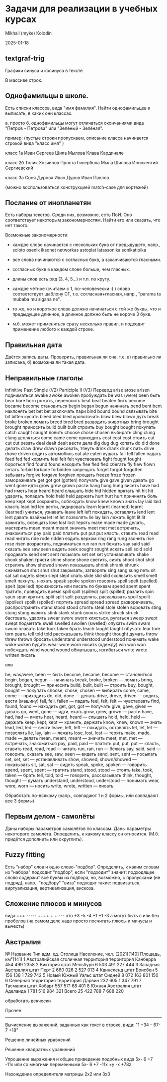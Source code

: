 Задачи для реализации в учебных курсах
======================================

Mikhail (myke) Kolodin

2025-01-18

textgraf-trig
--------------------------------------

Графики синуса и косинуса в тексте

В массиве строк.


Однофамильцы в школе.
---------------------------------------

Есть списки классов, вида "имя фамилия".
Найти однофамильцев и выписать, в каких они классах.

а. просто
б. однофамильцы могут отличаться окончаниями вида "Петров - Петрова" или "Зелёный - Зелёная".

пример:
(пустые строки пропускаем,
описание класса начинается строкой вида 
    "класс имя"
)

класс 1а
Иван Сергеев
Шила Мылова
Клава Кардинале

класс 2б
Толик Хозяинов
Проста Гипербола
Мыла Шилова
Иннокентий Сергиевский

класс 3а
Соня Дурова
Иван Дуров
Иван Павлов

(можно воспользоваться конструкцией match-case для кортежей)


Послание от инопланетян
-----------------------------------

Есть наборы текстов.
Среди них, возможно, есть ПоИ.
Оно соответствует некоторым закономерностям.
Найти его или сказать, что нет такого.

Возможные закономерности:

- каждое слово начинается с нескольких букв от предыдущего,
напр.,
soloto osenik iksonet networkas astoplat latassonika sonikatipika

- все слова начинаются с согласных букв, а заканчиваются гласными.

- согласных букв в каждом слове больше, чем гласных.

- длины слов есть ряд (3, 4, 5...) и т.п. по кругу.

- каждое чётное (считаем с 1, по-человечески :) ) слово
соответствует шаблону СГ, т.е. согласная+гласная,
напр.,
"parama ta mubaba mu sigana ne".

- то же, но и короткое слово должно начинаться с той же буквы,
что  и предыдущее длинное,
а длинное должно быть не короче 3 букв.

+ м.б. может применяться сразу несколько правил,
и подходит применение любого к каждой строке.


Правильная дата
-----------------------------------------

Даётся запись даты.
Проверить, правильная ли она,
т.е. 
а) правильно ли записана,
б) возможна ли такая дата.


Неправильные глаголы
--------------------------

Infinitive	Past Simple (V2)	Participle II (V3)	Перевод
arise	arose	arisen	подниматься
awake	awoke	awoken	пробуждать
be	was (were)	been	быть
bear	bore	born	рожать, переносить
beat	beat	beaten	бить
become	became	become	становиться
begin	began	begun	начинать
bend	bent	bent	наклонять
bet	bet	bet	заключать пари
bind	bound	bound	связывать
bite	bit	bitten	кусать
bleed	bled	bled	кровоточить
blow	blew	blown	дуть
break	broke	broken	ломать
breed	bred	bred	разводить животных
bring	brought	brought	приносить
build	built	built	строить
buy	bought	bought	покупать
catch	caught	caught	ловить
choose	chose	chosen	выбирать
cling	clung	clung	цепляться
come	came	come	приходить
cost	cost	cost	стоить
cut	cut	cut	резать
deal	dealt	dealt	вести дела
dig	dug	dug	копать
do	did	done	делать
draw	drew	drawn	рисовать, тянуть
drink	drank	drunk	пить
drive	drove	driven	водить автомобиль
eat	ate	eaten	кушать
fall	fell	fallen	падать
feed	fed	fed	кормить
feel	felt	felt	чувствовать
fight	fought	fought	бороться
find	found	found	находить
flee	fled	fled	сбегать
fly	flew	flown	летать
forbid	forbade	forbidden	запрещать
forget	forgot	forgotten	забывать
forgive	forgave	forgiven	прощать
freeze	froze	frozen	замораживать
get	got	got (gotten)	получать
give	gave	given	давать
go	went	gone	идти
grow	grew	grown	расти
hang	hung	hung	висеть
have	had	had	иметь
hear	heard	heard	слышать
hide	hid	hidden	прятать
hit	hit	hit	ударять, попадать
hold	held	held	держать
hurt	hurt	hurt	причинять боль
keep	kept	kept	сохранять, соблюдать
know	knew	known	знать
lay	laid	laid	класть
lead	led	led	вести, лидировать
learn	learnt (learned)	learnt (learned)	учиться, узнавать
leave	left	left	покидать, оставлять
lend	lent	lent	давать взаймы
let	let	let	позволять
lie	lay	lain	лежать
light	lit	lit	зажигать, освещать
lose	lost	lost	терять
make	made	made	делать, мастерить
mean	meant	meant	значить
meet	met	met	встречать, знакомиться
pay	paid	paid	платить
put	put	put	класть, ставить
read	read	read	читать
ride	rode	ridden	ездить верхом
ring	rang	rung	звонить
rise	rose	risen	возрастать, подниматься
run	ran	run	бежать
say	said	said	сказать
see	saw	seen	видеть
seek	sought	sought	искать
sell	sold	sold	продавать
send	sent	sent	посылать
set	set	set	устанавливать
shake	shook	shaken	трясти
shine	shone	shone	светить, сиять
shoot	shot	shot	стрелять
show	showed	shown	показывать
shrink	shrank	shrunk	сжиматься
shut	shut	shut	закрывать, затворять
sing	sang	sung	петь
sit	sat	sat	сидеть
sleep	slept	slept	спать
slide	slid	slid	скользить
smell	smelt	smelt	пахнуть, нюхать
speak	spoke	spoken	говорить
spell	spelt (spelled)	spelt (spelled)	произносить или писать по буквам
spend	spent	spent	тратить, проводить время
spill	spilt (spilled)	spilt (spilled)	разлить
spin	spun	spun	крутить
split	split	split	разделять, раскалывать
spoil	spoilt (spoiled)	spoilt (spoiled)	портить
spread	spread	spread	разворачивать, распространять
stand	stood	stood	стоять
steal	stole	stolen	воровать
sting	stung	stung	жалить
stink	stank	stunk	вонять
strike	struck	struck	бастовать, ударять
swear	swore	sworn	клясться, ругаться
sweep	swept	swept	подметать
swell	swelled	swollen (swelled)	опухать
swim	swam	swum	плавать
take	took	taken	брать
teach	taught	taught	обучать
tear	tore	torn	рвать
tell	told	told	рассказывать
think	thought	thought	думать
throw	threw	thrown	бросать
understand	understood	understood	понимать
wake	woke	woken	будить
wear	wore	worn	носить (одежду)
win	won	won	побеждать
wind	wound	wound	обматывать, изгибаться
write	wrote	written	писать

или

be, was/were, been — быть
become, became, become — становиться
begin, began, begun — начинать
break, broke, broken — ломать
bring, brought, brought — приносить
build, built, built — строить
buy, bought, bought — покупать
choose, chose, chosen — выбирать
come, came, come — приходить
do, did, done — делать
drive, drove, driven — водить, вести (машину)
fall, fell, fallen — падать
feel, felt, felt — чувствовать
find, found, found — находить
get, got, got — получать
give, gave, given — давать
go, went, gone — идти, ехать
grow, grew, grown — расти
have, had, had — иметь
hear, heard, heard — слышать
hold, held, held — держать
keep, kept, kept — хранить, держать
know, knew, known — знать
lead, led, led — вести
leave, left, left — покидать, оставлять
let, let, let — позволять
lie, lay, lain — лежать
lose, lost, lost — терять
make, made, made — делать
mean, meant, meant — значить
meet, met, met — встречать, знакомиться
pay, paid, paid — платить
put, put, put — класть, ставить
read, read, read — читать
run, ran, run — бежать
say, said, said — говорить, сказать
see, saw, seen — видеть
send, sent, sent — посылать
set, set, set — устанавливать
show, showed, shown/showed — показывать
sit, sat, sat — сидеть
speak, spoke, spoken — говорить
spend, spent, spent — тратить
stand, stood, stood — стоять
take, took, taken — брать
tell, told, told — говорить, рассказывать
think, thought, thought — думать
understand, understood, understood — понимать
wear, wore, worn — носить
write, wrote, written — писать

Обработать по-всякому
(напр.,
совпадают 1 и 2 формы,
или совпадают все 3 формы)


Первым делом - самолёты
------------------------------------

Даны наборы параметров самолётов по классам.
Даны параметры некоторого самолёта.
Определить, к какому классу он относится.
(М.б. придётся дополнить или округлить).


Fuzzy fitting
--------------------------

Есть "набор" слов и одно слово-"подбор".
Определить, к каким словам из "набора" подходит "подбор",
если "подходит" значит:
подходящее слово содержит все буквы из подбора,
но, возможно, с пропусками (не подряд),
напр.,
"подбору"  "виза"
подходят такие:
подвизаться, виртуализация, вертикализация, вискоза.


Сложение плюсов и минусов
-----------------------------------

вида
+++ ----- ++++ + + ---
это
+3 -5 -4 +1 +1 -3
а могут быть с или без пробелов
(на самом деле надо просто посчитать плюсы и минусы и вычесть)


Австралия
------------------------------

№	Название	Тип адм. ед.	Столица	Население, чел. (2021)[140]	Площадь, км²[141]
1	Австралийская столичная территория	территория	Канберра	454 499	2358
2	Виктория	штат	Мельбурн	6 503 491	227 444
3	Западная Австралия	штат	Перт	2 660 026	2 527 013
4	Квинсленд	штат	Брисбен	5 156 138	1 729 742
5	Новый Южный Уэльс	штат	Сидней	8 072 163	801 150
6	Северная территория	территория	Дарвин	232 605	1 347 791
7	Тасмания	штат	Хобарт	557 571	68 401
8	Южная Австралия	штат	Аделаида	1 781 516	984 321
Всего	25 422 788	7 688 220

обработать всячески


Прочее
---------------------------- ---- --- --- -

Вычисление выражений, заданных как текст в строке,
вида:
"1   +34  - 67-7 +18"

Решение линейных уравнений

Решение квадратных уравнений

Упрощение выражения и общее приведение подобных
вида
5x- 6 +7 -11x
или со многими переменными
5x- 6 +7 -11x +y -x +78z

Нахождение определителя матрицы 2х2 или 3х3


